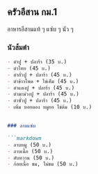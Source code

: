 ## ครัวอีสาน กม.1

อาหารอีสานแท้ ๆ แซ่บ ๆ นัว ๆ

### นัวส้มตำ

```markdown
- ตำปู + ปลาร้า (35 บ.)
- ตำไทย (45 บ.)
- ตำถั่วปู + ปลาร้า (45 บ.)
- ตำข้าวโพด + ไข่เค็ม (45 บ.)
- ตำแตงปู + ปลาร้า (45 บ.)
- ตำมะม่วงปู + ปลาร้า (45 บ.)
- ตำซั่วปู + ปลาร้า (45 บ.)
- เพิ่ม หอยดอง หมูยอ ไข่ต้ม (10 บ.)


### ลาบแซ่บ

```markdown
- ลาบหมู (50 บ.)
- ลาบเนื้อ (50 บ.)
- ตับหวาน (50 บ.)
- ก้อยเนื้อ ขม, ไม่ขม (50 บ.)
